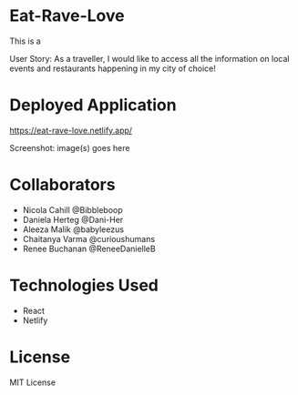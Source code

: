 # Eat-Rave-Love
This is a 

User Story:
As a traveller, I would like to access all the information on local events and restaurants happening in my city of choice! 


# Deployed Application
https://eat-rave-love.netlify.app/

Screenshot:
image(s) goes here


# Collaborators
- Nicola Cahill @Bibbleboop
- Daniela Herteg @Dani-Her
- Aleeza Malik @babyleezus
- Chaitanya Varma @curioushumans
- Renee Buchanan @ReneeDanielleB


# Technologies Used
- React
- Netlify


# License
MIT License
